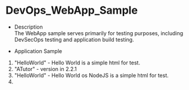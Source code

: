 # DevOps_WebApp_Sample

* Description <br>
The WebApp sample serves primarily for testing purposes, including DevSecOps testing and application build testing. 

* Application Sample <br>
1. "HelloWorld" - Hello World is a simple html for test.
2. "ATutor" - version in 2.2.1
3. "HelloWorld" - Hello World os NodeJS is a simple html for test.
4. 


